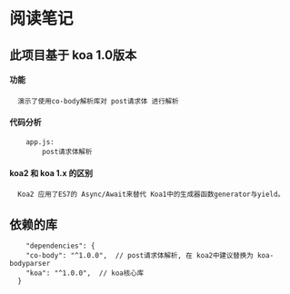 阅读笔记
========================

## 此项目基于 koa 1.0版本

#### 功能
```
  演示了使用co-body解析库对 post请求体 进行解析
```

#### 代码分析
```
    app.js:   
        post请求体解析
```
#### koa2 和 koa 1.x 的区别
      Koa2 应用了ES7的 Async/Await来替代 Koa1中的生成器函数generator与yield。
      
## 依赖的库
```
    "dependencies": {
    "co-body": "^1.0.0",  // post请求体解析, 在 koa2中建议替换为 koa-bodyparser
    "koa": "^1.0.0",  // koa核心库
  }
  ```
